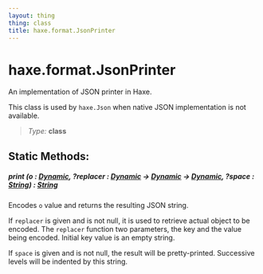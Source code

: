 ```yaml
---
layout: thing
thing: class
title: haxe.format.JsonPrinter
---
```

# haxe.format.JsonPrinter

An implementation of JSON printer in Haxe.

This class is used by `haxe.Json` when native JSON implementation
is not available.



> *Type:* **class**


## Static Methods:


##### **print** (o : <a href="../../Dynamic.html" class="type">Dynamic</a>, ?replacer : <a href="../../Dynamic.html" class="type">Dynamic</a> -> <a href="../../Dynamic.html" class="type">Dynamic</a> -> <a href="../../Dynamic.html" class="type">Dynamic</a>, ?space : <a href="../../String.html" class="type">String</a>) : <a href="../../String.html" class="type">String</a>

Encodes `o` value and returns the resulting JSON string.

If `replacer` is given and is not null, it is used to retrieve
actual object to be encoded. The `replacer` function two parameters,
the key and the value being encoded. Initial key value is an empty string.

If `space` is given and is not null, the result will be pretty-printed.
Successive levels will be indented by this string.













